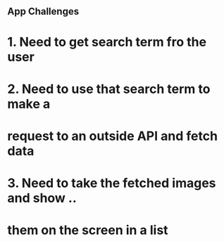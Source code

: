 ## App Challenges
# 1. Need to get search term fro the user
# 2. Need to use that search term to make a
#    request to an outside API and fetch data
# 3. Need to take the fetched images and show ..
#    them on the screen in a list